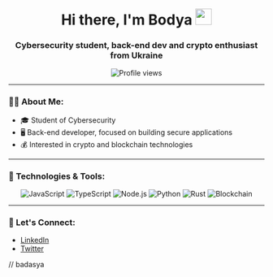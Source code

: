 <h1 align="center">Hi there, I'm Bodya
<img src="https://i.pinimg.com/originals/0e/8f/75/0e8f7506fa5c6f140d5b83cd8e8c9b98.gif" height="32"/>
</h1>

<h3 align="center">Cybersecurity student, back-end dev and crypto enthusiast from Ukraine</h3>

<p align="center">
  <img src="https://komarev.com/ghpvc/?username=your-username&color=brightgreen" alt="Profile views" />
</p>

---

### 👨‍💻 About Me:
- 🎓 Student of Cybersecurity
- 🖥️ Back-end developer, focused on building secure applications
- 💰 Interested in crypto and blockchain technologies

---

### 🔧 Technologies & Tools:

<p align="center">
 <img src="https://img.shields.io/badge/JavaScript-%23F7DF1E.svg?style=for-the-badge&logo=javascript&logoColor=black" alt="JavaScript">
<img src="https://img.shields.io/badge/TypeScript-%23007ACC.svg?style=for-the-badge&logo=typescript&logoColor=white" alt="TypeScript">
<img src="https://img.shields.io/badge/Node.js-%23339933.svg?style=for-the-badge&logo=nodedotjs&logoColor=white" alt="Node.js">
<img src="https://img.shields.io/badge/Python-%233776AB.svg?style=for-the-badge&logo=python&logoColor=white" alt="Python">
<img src="https://img.shields.io/badge/Rust-%23000000.svg?style=for-the-badge&logo=rust&logoColor=white" alt="Rust">
<img src="https://img.shields.io/badge/Blockchain-%23007b5e.svg?style=for-the-badge&logo=ethereum&logoColor=white" alt="Blockchain">
</p>


---

### 🤝 Let's Connect:
- [LinkedIn](https://www.linkedin.com/in/badasya)
- [Twitter](https://x.com/0xbadasya)

// badasya
